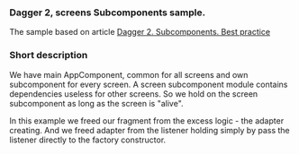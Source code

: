 ### Dagger 2, screens Subcomponents sample.

The sample based on article [Dagger 2. Subcomponents. Best practice](https://habrahabr.ru/post/334710/)


### Short description

We have main AppComponent, common for all screens and own subcomponent for every screen.
A screen subcomponent module contains dependencies useless for other screens. So we hold on the screen subcomponent as long as the screen is "alive".

In this example we freed our fragment from the excess logic - the adapter creating. And we freed adapter from the listener holding simply by pass the listener directly to the factory constructor.
